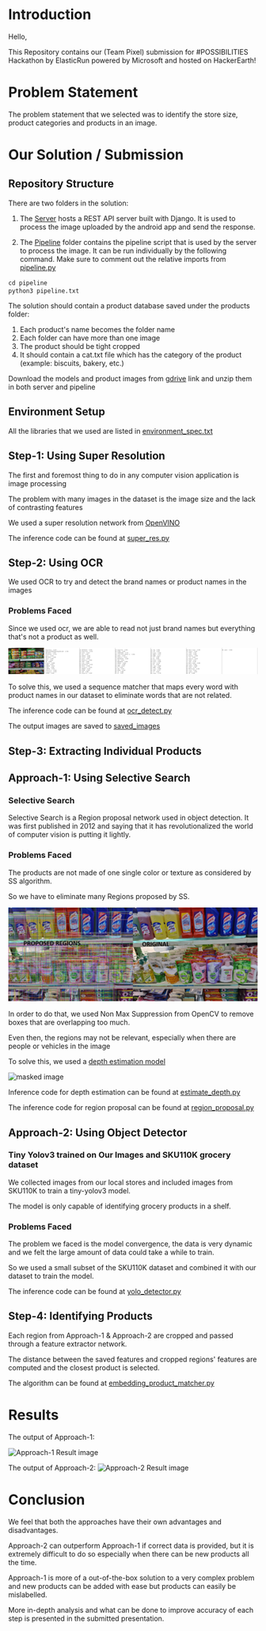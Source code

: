 # Introduction
Hello,

This Repository contains our (Team Pixel) submission for #POSSIBILITIES Hackathon by ElasticRun powered by Microsoft and hosted on HackerEarth!

# Problem Statement
The problem statement that we selected was to identify the store size, product categories and products in an image.

# Our Solution / Submission

## Repository Structure

There are two folders in the solution:

1. The [Server](./server/rest_api_in_django) hosts a REST API server built with Django. It is used to process the image uploaded by the android app and send the response.

2. The [Pipeline](./pipeline) folder contains the pipeline script that is used by the server to process the image. It can be run individually by the following command. Make sure to comment out the relative imports from [pipeline.py](./pipeline/pipeline.py#L8)

```commandline
cd pipeline
python3 pipeline.txt
```

The solution should contain a product database saved under the products folder:
1. Each product's name becomes the folder name
2. Each folder can have more than one image
3. The product should be tight cropped
4. It should contain a cat.txt file which has the category of the product (example: biscuits, bakery, etc.)

Download the models and product images from [gdrive](#) link and unzip them in both server and pipeline

## Environment Setup

All the libraries that we used are listed in [environment_spec.txt](./environment_spec.txt)

## Step-1: Using Super Resolution
The first and foremost thing to do in any computer vision application is image processing

The problem with many images in the dataset is the image size and the lack of contrasting features

We used a super resolution network from [OpenVINO](https://github.com/openvinotoolkit/open_model_zoo/blob/master/demos/README.md)

The inference code can be found at [super_res.py](./pipeline/super_res.py)

## Step-2: Using OCR

We used OCR to try and detect the brand names or product names in the images

### Problems Faced
Since we used ocr, we are able to read not just brand names but everything that's not a product as well.

![image with too many detections](./readme_images/ocr.jpg)

To solve this, we used a sequence matcher that maps every word with product names in our dataset to eliminate words that are not related.

The inference code can be found at [ocr_detect.py](./pipeline/ocr_detect.py)

The output images are saved to [saved_images](./readme_images)

## Step-3: Extracting Individual Products

## Approach-1: Using Selective Search

### Selective Search
Selective Search is a Region proposal network used in object detection. It was first published in 2012 and saying that it has revolutionalized the world of computer vision is putting it lightly.

### Problems Faced

The products are not made of one single color or texture as considered by SS algorithm. 

So we have to eliminate many Regions proposed by SS.

![image with too many proposals](./readme_images/RPN.jpg)

In order to do that, we used Non Max Suppression from OpenCV to remove boxes that are overlapping too much.

Even then, the regions may not be relevant, especially when there are people or vehicles in the image

To solve this, we used a [depth estimation model](https://docs.openvino.ai/2021.1/omz_models_public_midasnet_midasnet.html)

![masked image](./readme_images/depth_estimation.jpeg)

Inference code for depth estimation can be found at [estimate_depth.py](./pipeline/estimate_depth.py)

The inference code for region proposal can be found at [region_proposal.py](./pipeline/region_proposal.py)

## Approach-2: Using Object Detector

### Tiny Yolov3 trained on Our Images and SKU110K grocery dataset

We collected images from our local stores and included images from SKU110K to train a tiny-yolov3 model.

The model is only capable of identifying grocery products in a shelf.

### Problems Faced

The problem we faced is the model convergence, the data is very dynamic and we felt the large amount of data could take a while to train.

So we used a small subset of the SKU110K dataset and combined it with our dataset to train the model.

The inference code can be found at [yolo_detector.py](./pipeline/yolo_detector.py)

## Step-4: Identifying Products

Each region from Approach-1 & Approach-2 are cropped and passed through a feature extractor network.

The distance between the saved features and cropped regions' features are computed and the closest product is selected.

The algorithm can be found at [embedding_product_matcher.py](./pipeline/embedding_product_matcher.py)

# Results

The output of Approach-1:

![Approach-1 Result image](./readme_images/approach_1.jpg)

The output of Approach-2:
![Approach-2 Result image](./readme_images/approach_2.jpg)

# Conclusion
We feel that both the approaches have their own advantages and disadvantages.

Approach-2 can outperform Approach-1 if correct data is provided, but it is extremely difficult to do so especially when there can be new products all the time.

Approach-1 is more of a out-of-the-box solution to a very complex problem and new products can be added with ease but products can easily be mislabelled.

More in-depth analysis and what can be done to improve accuracy of each step is presented in the submitted presentation.
